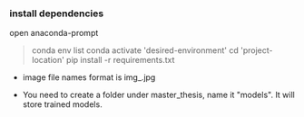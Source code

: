 
### install dependencies
open anaconda-prompt
>conda env list
>conda activate 'desired-environment'
>cd 'project-location'
>pip install -r requirements.txt

- image file names format is img_<category>_<brand>_<color>.jpg

- You need to create a folder under master_thesis, name it "models". It will store trained models. 